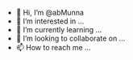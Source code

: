 - 👋 Hi, I’m @abMunna
- 👀 I’m interested in ...
- 🌱 I’m currently learning ...
- 💞️ I’m looking to collaborate on ...
- 📫 How to reach me ...

<!---
abMunna/abMunna is a ✨ special ✨ repository because its `README.md` (this file) appears on your GitHub profile.
You can click the Preview link to take a look at your changes.
--->
